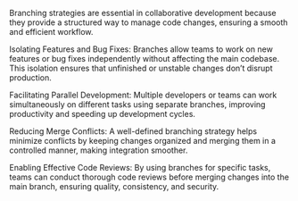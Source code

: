 Branching strategies are essential in collaborative development because they provide a structured way to manage code changes, ensuring a smooth and efficient workflow.

Isolating Features and Bug Fixes: Branches allow teams to work on new features or bug fixes independently without affecting the main codebase. This isolation ensures that unfinished or unstable changes don’t disrupt production.

Facilitating Parallel Development: Multiple developers or teams can work simultaneously on different tasks using separate branches, improving productivity and speeding up development cycles.

Reducing Merge Conflicts: A well-defined branching strategy helps minimize conflicts by keeping changes organized and merging them in a controlled manner, making integration smoother.

Enabling Effective Code Reviews: By using branches for specific tasks, teams can conduct thorough code reviews before merging changes into the main branch, ensuring quality, consistency, and security.

